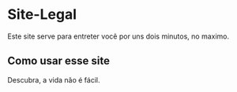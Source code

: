 # Site-Legal
Este site serve para entreter você por uns dois minutos, no maximo.

## Como usar esse site
Descubra, a vida não é fácil.
